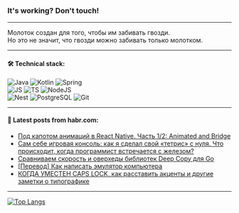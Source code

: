 ### It's working? Don't touch!

---
Молоток создан для того, чтобы им забивать гвозди. <br>
Но это не значит, что гвозди можно забивать только молотком.

---

#### 🛠️ Technical stack:

![Java](https://img.shields.io/badge/Java-informational?logo=Oracle&style=flat&logoColor=white&color=FF4500)
![Kotlin](https://img.shields.io/badge/Kotlin-informational?logo=Kotlin&style=flat&logoColor=white&color=774D97)
![Spring](https://img.shields.io/badge/SpringBoot-informational?logo=SpringBoot&style=flat&logoColor=white&color=6DB33F) <br>
![JS](https://img.shields.io/badge/JS-informational?logo=javaScript&style=flat&logoColor=black&color=F7Df1E)
![TS](https://img.shields.io/badge/TypeScript-informational?logo=typeScript&style=flat&logoColor=black&color=0667A8)
![NodeJS](https://img.shields.io/badge/NodeJS-informational?logo=node.js&style=flat&logoColor=white&color=70A760) <br>
![Nest](https://img.shields.io/badge/NestJS-informational?logo=NestJS&style=flat&logoColor=white&color=E0234E)
![PostgreSQL](https://img.shields.io/badge/PostgreSQL-informational?logo=PostgreSQL&style=flat&logoColor=white&color=DAA520)
![Git](https://img.shields.io/badge/Git-informational?logo=git&style=flat&logoColor=white&color=778899)

___

#### 💬 Latest posts from habr.com:

<!-- BLOG-POST-LIST:START -->
- [Под капотом анимаций в React Native. Часть 1/2: Animated and Bridge](https://habr.com/ru/companies/sbermarket/articles/748724/?utm_source=habrahabr&utm_medium=rss&utm_campaign=748724)
- [Сам себе игровая консоль: как я сделал свой «тетрис» с нуля. Что происходит, когда программист встречается с железом?](https://habr.com/ru/companies/timeweb/articles/750108/?utm_source=habrahabr&utm_medium=rss&utm_campaign=750108)
- [Сравниваем скорость и оверхеды библиотек Deep Copy для Go](https://habr.com/ru/companies/avito/articles/743332/?utm_source=habrahabr&utm_medium=rss&utm_campaign=743332)
- [[Перевод] Как написать эмулятор компьютера](https://habr.com/ru/companies/cloud4y/articles/750734/?utm_source=habrahabr&utm_medium=rss&utm_campaign=750734)
- [КОГДА УМЕСТЕН CAPS LOCK, как расставить акценты и другие заметки о типографике](https://habr.com/ru/companies/agima/articles/750588/?utm_source=habrahabr&utm_medium=rss&utm_campaign=750588)
<!-- BLOG-POST-LIST:END -->

---
[![Top Langs](https://github-readme-stats-git-master-advtsetting-gmailcom.vercel.app/api/top-langs/?username=zloylis&langs_count=10&hide_title=false&title_color=e6edf3&size_weight=0.5&count_weight=0.5&layout=compact&hide_border=true&theme=dracula)](https://github.com/zloylis)

<!-- ![GitHub stats](https://github-readme-stats-git-master-advtsetting-gmailcom.vercel.app/api?username=zloylis&show_icons=true&hide_border=true&theme=dracula&hide_title=true&include_all_commits=true&count_private=true&hide=contribs&hide_rank=true) -->
